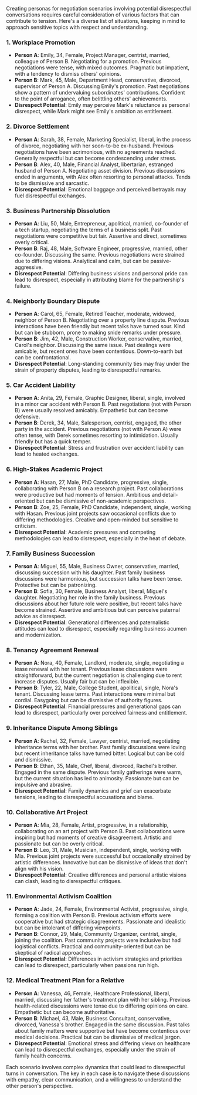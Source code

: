 Creating personas for negotiation scenarios involving potential disrespectful conversations requires careful consideration of various factors that can contribute to tension. Here's a diverse list of situations, keeping in mind to approach sensitive topics with respect and understanding.

### 1. Workplace Promotion
- **Person A**: Emily, 34, Female, Project Manager, centrist, married, colleague of Person B. Negotiating for a promotion. Previous negotiations were tense, with mixed outcomes. Pragmatic but impatient, with a tendency to dismiss others' opinions.
- **Person B**: Mark, 45, Male, Department Head, conservative, divorced, supervisor of Person A. Discussing Emily's promotion. Past negotiations show a pattern of undervaluing subordinates' contributions. Confident to the point of arrogance, often belittling others' achievements.
- **Disrespect Potential**: Emily may perceive Mark's reluctance as personal disrespect, while Mark might see Emily's ambition as entitlement.

### 2. Divorce Settlement
- **Person A**: Sarah, 38, Female, Marketing Specialist, liberal, in the process of divorce, negotiating with her soon-to-be ex-husband. Previous negotiations have been acrimonious, with no agreements reached. Generally respectful but can become condescending under stress.
- **Person B**: Alex, 40, Male, Financial Analyst, libertarian, estranged husband of Person A. Negotiating asset division. Previous discussions ended in arguments, with Alex often resorting to personal attacks. Tends to be dismissive and sarcastic.
- **Disrespect Potential**: Emotional baggage and perceived betrayals may fuel disrespectful exchanges.

### 3. Business Partnership Dissolution
- **Person A**: Liu, 50, Male, Entrepreneur, apolitical, married, co-founder of a tech startup, negotiating the terms of a business split. Past negotiations were competitive but fair. Assertive and direct, sometimes overly critical.
- **Person B**: Raj, 48, Male, Software Engineer, progressive, married, other co-founder. Discussing the same. Previous negotiations were strained due to differing visions. Analytical and calm, but can be passive-aggressive.
- **Disrespect Potential**: Differing business visions and personal pride can lead to disrespect, especially in attributing blame for the partnership's failure.

### 4. Neighborly Boundary Dispute
- **Person A**: Carol, 65, Female, Retired Teacher, moderate, widowed, neighbor of Person B. Negotiating over a property line dispute. Previous interactions have been friendly but recent talks have turned sour. Kind but can be stubborn, prone to making snide remarks under pressure.
- **Person B**: Jim, 42, Male, Construction Worker, conservative, married, Carol's neighbor. Discussing the same issue. Past dealings were amicable, but recent ones have been contentious. Down-to-earth but can be confrontational.
- **Disrespect Potential**: Long-standing community ties may fray under the strain of property disputes, leading to disrespectful remarks.

### 5. Car Accident Liability
- **Person A**: Anita, 29, Female, Graphic Designer, liberal, single, involved in a minor car accident with Person B. Past negotiations (not with Person B) were usually resolved amicably. Empathetic but can become defensive.
- **Person B**: Derek, 34, Male, Salesperson, centrist, engaged, the other party in the accident. Previous negotiations (not with Person A) were often tense, with Derek sometimes resorting to intimidation. Usually friendly but has a quick temper.
- **Disrespect Potential**: Stress and frustration over accident liability can lead to heated exchanges.

### 6. High-Stakes Academic Project
- **Person A**: Hasan, 27, Male, PhD Candidate, progressive, single, collaborating with Person B on a research project. Past collaborations were productive but had moments of tension. Ambitious and detail-oriented but can be dismissive of non-academic perspectives.
- **Person B**: Zoe, 25, Female, PhD Candidate, independent, single, working with Hasan. Previous joint projects saw occasional conflicts due to differing methodologies. Creative and open-minded but sensitive to criticism.
- **Disrespect Potential**: Academic pressures and competing methodologies can lead to disrespect, especially in the heat of debate.

### 7. Family Business Succession
- **Person A**: Miguel, 55, Male, Business Owner, conservative, married, discussing succession with his daughter. Past family business discussions were harmonious, but succession talks have been tense. Protective but can be patronizing.
- **Person B**: Sofia, 30, Female, Business Analyst, liberal, Miguel's daughter. Negotiating her role in the family business. Previous discussions about her future role were positive, but recent talks have become strained. Assertive and ambitious but can perceive paternal advice as disrespect.
- **Disrespect Potential**: Generational differences and paternalistic attitudes can lead to disrespect, especially regarding business acumen and modernization.

### 8. Tenancy Agreement Renewal


- **Person A**: Nora, 40, Female, Landlord, moderate, single, negotiating a lease renewal with her tenant. Previous lease discussions were straightforward, but the current negotiation is challenging due to rent increase disputes. Usually fair but can be inflexible.
- **Person B**: Tyler, 22, Male, College Student, apolitical, single, Nora's tenant. Discussing lease terms. Past interactions were minimal but cordial. Easygoing but can be dismissive of authority figures.
- **Disrespect Potential**: Financial pressures and generational gaps can lead to disrespect, particularly over perceived fairness and entitlement.

### 9. Inheritance Dispute Among Siblings
- **Person A**: Rachel, 32, Female, Lawyer, centrist, married, negotiating inheritance terms with her brother. Past family discussions were loving but recent inheritance talks have turned bitter. Logical but can be cold and dismissive.
- **Person B**: Ethan, 35, Male, Chef, liberal, divorced, Rachel's brother. Engaged in the same dispute. Previous family gatherings were warm, but the current situation has led to animosity. Passionate but can be impulsive and abrasive.
- **Disrespect Potential**: Family dynamics and grief can exacerbate tensions, leading to disrespectful accusations and blame.

### 10. Collaborative Art Project
- **Person A**: Mia, 28, Female, Artist, progressive, in a relationship, collaborating on an art project with Person B. Past collaborations were inspiring but had moments of creative disagreement. Artistic and passionate but can be overly critical.
- **Person B**: Leo, 31, Male, Musician, independent, single, working with Mia. Previous joint projects were successful but occasionally strained by artistic differences. Innovative but can be dismissive of ideas that don't align with his vision.
- **Disrespect Potential**: Creative differences and personal artistic visions can clash, leading to disrespectful critiques.

### 11. Environmental Activism Coalition
- **Person A**: Jade, 24, Female, Environmental Activist, progressive, single, forming a coalition with Person B. Previous activism efforts were cooperative but had strategic disagreements. Passionate and idealistic but can be intolerant of differing viewpoints.
- **Person B**: Connor, 29, Male, Community Organizer, centrist, single, joining the coalition. Past community projects were inclusive but had logistical conflicts. Practical and community-oriented but can be skeptical of radical approaches.
- **Disrespect Potential**: Differences in activism strategies and priorities can lead to disrespect, particularly when passions run high.

### 12. Medical Treatment Plan for a Relative
- **Person A**: Vanessa, 46, Female, Healthcare Professional, liberal, married, discussing her father's treatment plan with her sibling. Previous health-related discussions were tense due to differing opinions on care. Empathetic but can become authoritative.
- **Person B**: Michael, 43, Male, Business Consultant, conservative, divorced, Vanessa's brother. Engaged in the same discussion. Past talks about family matters were supportive but have become contentious over medical decisions. Practical but can be dismissive of medical jargon.
- **Disrespect Potential**: Emotional stress and differing views on healthcare can lead to disrespectful exchanges, especially under the strain of family health concerns.

Each scenario involves complex dynamics that could lead to disrespectful turns in conversation. The key in each case is to navigate these discussions with empathy, clear communication, and a willingness to understand the other person's perspective.